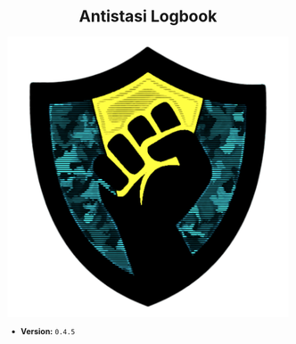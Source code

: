 <center>
    <h1>Antistasi Logbook</h1>
</center>
<center>
    <img src="docs/images/app_icon.png" title="Antistasi Logbook" alt="image">
</center>

- **__Version:__** `0.4.5`
